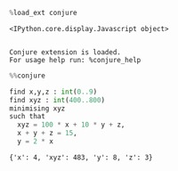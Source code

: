 ```python
%load_ext conjure
```


    <IPython.core.display.Javascript object>


    Conjure extension is loaded.
    For usage help run: %conjure_help



```python
%%conjure

find x,y,z : int(0..9)
find xyz : int(400..800)
minimising xyz
such that
  xyz = 100 * x + 10 * y + z,
  x + y + z = 15,
  y = 2 * x
```




    {'x': 4, 'xyz': 483, 'y': 8, 'z': 3}


